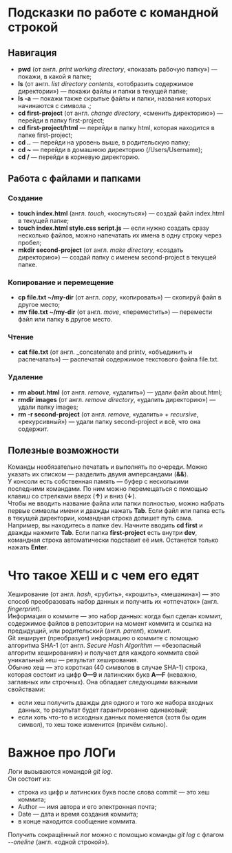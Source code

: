 # Подсказки по работе с командной строкой

## Навигация

* **pwd** (от англ. _print working directory_, «показать рабочую папку») — покажи, в какой я папке;
* **ls** (от англ. _list directory contents_, «отобразить содержимое директории») — покажи файлы и папки в текущей папке;
* **ls -a** — покажи также скрытые файлы и папки, названия которых начинаются с символа .;
* **cd first-project** (от англ. _change directory_, «сменить директорию») — перейди в папку first-project;
* **cd first-project/html** — перейди в папку html, которая находится в папке first-project;
* **cd ..** — перейди на уровень выше, в родительскую папку;
* **cd ~** — перейди в домашнюю директорию (/Users/Username);
* **cd /** — перейди в корневую директорию.

## Работа с файлами и папками

### Создание

* **touch index.html** (англ. _touch_, «коснуться») — создай файл index.html в текущей папке;
* **touch index.html style.css script.js** — если нужно создать сразу несколько файлов, можно напечатать их имена в одну строку через пробел;
* **mkdir second-project** (от англ. _make directory_, «создать директорию») — создай папку с именем second-project в текущей папке.

### Копирование и перемещение

* **cp file.txt ~/my-dir** (от англ. _copy_, «копировать») — скопируй файл в другое место;
* **mv file.txt ~/my-dir** (от англ. _move_, «переместить») — перемести файл или папку в другое место.

### Чтение

* **cat file.txt** (от англ. _concatenate and printv, «объединить и распечатать») — распечатай содержимое текстового файла file.txt.

### Удаление

* **rm about.html** (от англ. _remove_, «удалить») — удали файл about.html;
* **rmdir images** (от англ. _remove directory_, «удалить директорию») — удали папку images;
* **rm -r second-project** (от англ. _remove_, «удалить» + _recursive_, «рекурсивный») — удали папку second-project и всё, что она содержит.

## Полезные возможности

Команды необязательно печатать и выполнять по очереди. Можно указать их списком — разделить двумя амперсандами (**&&**).<br>
У консоли есть собственная память — буфер с несколькими последними командами. По ним можно перемещаться с помощью клавиш со стрелками вверх (**↑**) и вниз (**↓**).<br>
Чтобы не вводить название файла или папки полностью, можно набрать первые символы имени и дважды нажать **Tab**. Если файл или папка есть в текущей директории, командная строка допишет путь сама.<br>
Например, вы находитесь в папке dev. Начните вводить **cd first** и дважды нажмите **Tab**. Если папка **first-project** есть внутри **dev**, командная строка автоматически подставит её имя. Останется только нажать **Enter**.<br>

# Что такое ХЕШ и с чем его едят

Хеширование (от англ. _hash_, «рубить», «крошить», «мешанина») — это способ преобразовать набор данных и получить их «отпечаток» (англ. _fingerprint_). <br>
Информация о коммите — это набор данных: когда был сделан коммит, содержимое файлов в репозитории на момент коммита и ссылка на предыдущий, или родительский (англ. _parent_), коммит.<br>
Git хеширует (преобразует) информацию о коммите с помощью алгоритма SHA-1 (от англ. _Secure Hash Algorithm_ — «безопасный алгоритм хеширования») и получает для каждого коммита свой уникальный хеш — результат хеширования.<br>
Обычно хеш — это короткая (40 символов в случае SHA-1) строка, которая состоит из цифр **0—9** и латинских букв **A—F** (неважно, заглавных или строчных). Она обладает следующими важными свойствами:
* если хеш получить дважды для одного и того же набора входных данных, то результат будет гарантированно одинаковый;
* если хоть что-то в исходных данных поменяется (хотя бы один символ), то хеш тоже изменится (причём сильно).<br>

# Важное про ЛОГи

Логи вызываются командой _git log_.<br>
Он состоит из:

* строка из цифр и латинских букв после слова commit — это хеш коммита;
* Author — имя автора и его электронная почта;
* Date — дата и время создания коммита;
* в конце находится сообщение коммита.

Получить сокращённый лог можно с помощью команды _git log_ с флагом _--oneline_ (англ. «одной строкой»).
